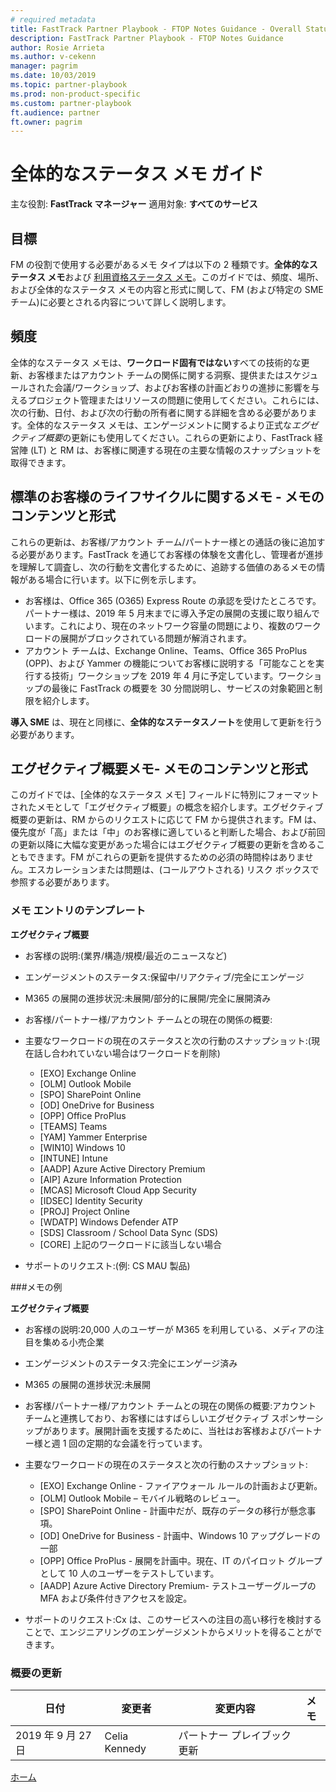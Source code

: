```yaml
---
# required metadata
title: FastTrack Partner Playbook - FTOP Notes Guidance - Overall Status
description: FastTrack Partner Playbook - FTOP Notes Guidance
author: Rosie Arrieta
ms.author: v-cekenn
manager: pagrim
ms.date: 10/03/2019
ms.topic: partner-playbook
ms.prod: non-product-specific
ms.custom: partner-playbook
ft.audience: partner
ft.owner: pagrim
---
```


# 全体的なステータス メモ ガイド

主な役割: **FastTrack マネージャー**
適用対象: **すべてのサービス**

## 目標

FM の役割で使用する必要があるメモ タイプは以下の 2 種類です。**全体的なステータス メモ**および [利用資格ステータス メモ](status-guidance-entitlement-status-notes-partner-jp.md)。このガイドでは、頻度、場所、および全体的なステータス メモの内容と形式に関して、FM (および特定の SME チーム)に必要とされる内容について詳しく説明します。

## 頻度

全体的なステータス メモは、**ワークロード固有ではない**すべての技術的な更新、お客様またはアカウント チームの関係に関する洞察、提供またはスケジュールされた会議/ワークショップ、およびお客様の計画どおりの進捗に影響を与えるプロジェクト管理またはリソースの問題に使用してください。これらには、次の行動、日付、および次の行動の所有者に関する詳細を含める必要があります。全体的なステータス メモは、エンゲージメントに関するより正式な*エグゼクティブ概要*の更新にも使用してください。これらの更新により、FastTrack 経営陣 (LT) と RM は、お客様に関連する現在の主要な情報のスナップショットを取得できます。

## 標準のお客様のライフサイクルに関するメモ - メモのコンテンツと形式

これらの更新は、お客様/アカウント チーム/パートナー様との通話の後に追加する必要があります。FastTrack を通じてお客様の体験を文書化し、管理者が進捗を理解して調査し、次の行動を文書化するために、追跡する価値のあるメモの情報がある場合に行います。以下に例を示します。

 - お客様は、Office 365 (O365) Express Route の承認を受けたところです。パートナー様は、2019 年 5 月末までに導入予定の展開の支援に取り組んでいます。これにより、現在のネットワーク容量の問題により、複数のワークロードの展開がブロックされている問題が解消されます。
 - アカウント チームは、Exchange Online、Teams、Office 365 ProPlus (OPP)、および Yammer の機能についてお客様に説明する「可能なことを実行する技術」ワークショップを 2019 年 4 月に予定しています。ワークショップの最後に FastTrack の概要を 30 分間説明し、サービスの対象範囲と制限を紹介します。

**導入 SME** は、現在と同様に、**全体的なステータスノート**を使用して更新を行う必要があります。

## エグゼクティブ概要メモ- メモのコンテンツと形式

このガイドでは、[全体的なステータス メモ] フィールドに特別にフォーマットされたメモとして「エグゼクティブ概要」の概念を紹介します。エグゼクティブ概要の更新は、RM からのリクエストに応じて FM から提供されます。FM は、優先度が「高」または「中」のお客様に適していると判断した場合、および前回の更新以降に大幅な変更があった場合にはエグゼクティブ概要の更新を含めることもできます。FM がこれらの更新を提供するための必須の時間枠はありません。エスカレーションまたは問題は、(コールアウトされる) リスク ボックスで参照する必要があります。

### メモ エントリのテンプレート

**エグゼクティブ概要**

- お客様の説明:(業界/構造/規模/最近のニュースなど)
- エンゲージメントのステータス:保留中/リアクティブ/完全にエンゲージ
- M365 の展開の進捗状況:未展開/部分的に展開/完全に展開済み
- お客様/パートナー様/アカウント チームとの現在の関係の概要:
- 主要なワークロードの現在のステータスと次の行動のスナップショット:(現在話し合われていない場合はワークロードを削除)

   -  [EXO]  Exchange Online
   -  [OLM]  Outlook Mobile
   -  [SPO]  SharePoint Online
   -  [OD]  OneDrive for Business
   -  [OPP]  Office ProPlus
   -  [TEAMS]  Teams
   -  [YAM]  Yammer Enterprise
   -  [WIN10]  Windows 10
   -  [INTUNE]  Intune
   -  [AADP]  Azure Active Directory Premium
   -  [AIP]  Azure Information Protection
   -  [MCAS]  Microsoft Cloud App Security
   -  [IDSEC]  Identity Security
   -  [PROJ]    Project Online
   -  [WDATP]  Windows Defender ATP
   -  [SDS]  Classroom / School Data Sync (SDS)
   -  [CORE]  上記のワークロードに該当しない場合

- サポートのリクエスト:(例: CS MAU 製品)

###メモの例

**エグゼクティブ概要**

- お客様の説明:20,000 人のユーザーが M365 を利用している、メディアの注目を集める小売企業
- エンゲージメントのステータス:完全にエンゲージ済み
- M365 の展開の進捗状況:未展開
- お客様/パートナー様/アカウント チームとの現在の関係の概要:アカウント チームと連携しており、お客様にはすばらしいエグゼクティブ スポンサーシップがあります。展開計画を支援するために、当社はお客様およびパートナー様と週 1 回の定期的な会議を行っています。
- 主要なワークロードの現在のステータスと次の行動のスナップショット:

   -  [EXO]  Exchange Online - ファイアウォール ルールの計画および更新。
   -  [OLM]  Outlook Mobile – モバイル戦略のレビュー。
   -  [SPO]  SharePoint Online - 計画中だが、既存のデータの移行が懸念事項。
   -  [OD]  OneDrive for Business - 計画中、Windows 10 アップグレードの一部
   -  [OPP]  Office ProPlus - 展開を計画中。現在、IT のパイロット グループとして 10 人のユーザーをテストしています。
   - [AADP]  Azure Active Directory Premium- テストユーザーグループの MFA および条件付きアクセスを設定。

- サポートのリクエスト:Cx は、このサービスへの注目の高い移行を検討することで、エンジニアリングのエンゲージメントからメリットを得ることができます。

### 概要の更新

|日付|変更者|変更内容|メモ|
|---------|---------------|----------------------------|-------------|
|2019 年 9 月 27 日| Celia Kennedy| パートナー プレイブック更新| |

[ホーム](http://partner-docs.microsoft.com)

